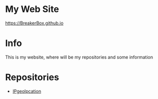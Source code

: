 # My Web Site
https://BreakerBox.github.io

# Info

This is my website, where will be my repositories and some information

# Repositories

- [IPgeolpcation](./IPgeolocation.md)
